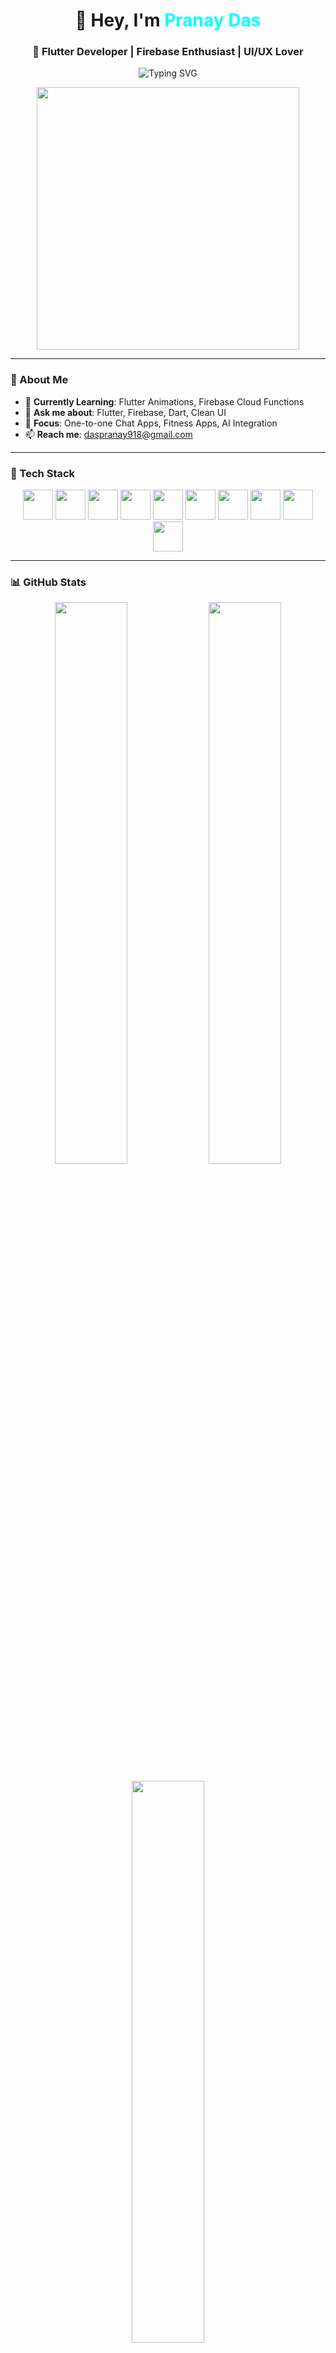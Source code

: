 <h1 align="center">👋 Hey, I'm <span style="color:#00FFFF;">Pranay Das</span></h1>
<h3 align="center">🚀 Flutter Developer | Firebase Enthusiast | UI/UX Lover</h3>

<p align="center">
  <img src="https://readme-typing-svg.demolab.com?font=Fira+Code&size=22&duration=4000&pause=1500&color=00FFFF&center=true&vCenter=true&width=500&lines=Flutter+App+Developer;Firebase+Integration+Expert;Clean+UI+UX+Design+Lover;AI-powered+Features+Explorer" alt="Typing SVG" />
</p>

<p align="center">
  <img src="https://media.giphy.com/media/qgQUggAC3Pfv687qPC/giphy.gif" width="420" />
</p>

---

### 🚀 About Me

- 🧠 **Currently Learning**: Flutter Animations, Firebase Cloud Functions  
- 💬 **Ask me about**: Flutter, Firebase, Dart, Clean UI  
- 📱 **Focus**: One-to-one Chat Apps, Fitness Apps, AI Integration  
- 📫 **Reach me**: daspranay918@gmail.com

---

### 🔧 Tech Stack

<p align="center">
  <img src="https://cdn.jsdelivr.net/gh/devicons/devicon/icons/flutter/flutter-original.svg" width="48" height="48" />
  <img src="https://cdn.jsdelivr.net/gh/devicons/devicon/icons/dart/dart-original.svg" width="48" height="48" />
  <img src="https://cdn.jsdelivr.net/gh/devicons/devicon/icons/firebase/firebase-plain.svg" width="48" height="48" />
  <img src="https://cdn.jsdelivr.net/gh/devicons/devicon/icons/java/java-original.svg" width="48" height="48" />
  <img src="https://cdn.jsdelivr.net/gh/devicons/devicon/icons/androidstudio/androidstudio-original.svg" width="48" height="48" />
  <img src="https://cdn.jsdelivr.net/gh/devicons/devicon/icons/git/git-original.svg" width="48" height="48" />
  <!-- <img src="https://cdn.jsdelivr.net/gh/devicons/devicon/icons/github/github-original-wordmark.svg" width="48" height="48" /> -->
  <img src="https://cdn.jsdelivr.net/gh/devicons/devicon/icons/mysql/mysql-original.svg" width="48" height="48" />
  <img src="https://cdn.jsdelivr.net/gh/devicons/devicon/icons/html5/html5-original.svg" width="48" height="48" />
  <img src="https://cdn.jsdelivr.net/gh/devicons/devicon/icons/css3/css3-original.svg" width="48" height="48" />
  <img src="https://cdn.jsdelivr.net/gh/devicons/devicon/icons/vscode/vscode-original.svg" width="48" height="48" />

</p>



---

### 📊 GitHub Stats

<p align="center">
  <img src="https://github-readme-stats.vercel.app/api?username=daspranay918&show_icons=true&theme=tokyonight&hide_border=true" width="48%" />
  
  <img src="https://github-readme-streak-stats.herokuapp.com/?user=daspranay918&theme=tokyonight&hide_border=true&ring=00ffff&fire=00ffff" width="48%" />
</p>

<p align="center">
  <img src="https://github-readme-stats.vercel.app/api/top-langs/?username=daspranay918&layout=compact&theme=tokyonight&hide_border=true" width="48%" />
</p>

---

### 🌐 Connect With Me

<p align="center">
  <a href="mailto:daspranay918@gmail.com">
    <img src="https://img.shields.io/badge/Gmail-daspranay918-D14836?style=for-the-badge&logo=gmail&logoColor=white" />
  </a>
  <a href="https://instagram.com/daspranay9182021" target="_blank">
    <img src="https://img.shields.io/badge/Instagram-@daspranay9182021-E4405F?style=for-the-badge&logo=instagram&logoColor=white" />
  </a>
</p>

---

### ✨ Quote

> “First, solve the problem. Then, write the code.” – Pranay Das

<p align="center">
  <img src="https://capsule-render.vercel.app/api?type=waving&color=00FFFF&height=120&section=footer"/>
</p>
